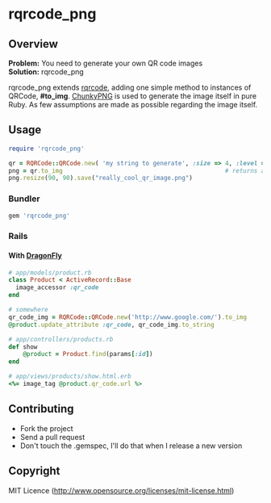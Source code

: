 # rqrcode_png
## Overview
**Problem:** You need to generate your own QR code images  
**Solution:** rqrcode_png

rqrcode_png extends [rqrcode](https://github.com/whomwah/rqrcode), adding one simple method to instances of QRCode, **\#to_img**. [ChunkyPNG](https://github.com/wvanbergen/chunky_png) is used to generate the image itself in pure Ruby. As few assumptions are made as possible regarding the image itself.


## Usage

```ruby
require 'rqrcode_png'

qr = RQRCode::QRCode.new( 'my string to generate', :size => 4, :level => :h )
png = qr.to_img												# returns an instance of ChunkyPNG
png.resize(90, 90).save("really_cool_qr_image.png")
```

### Bundler
```ruby
gem 'rqrcode_png'
```

### Rails

#### With [DragonFly](https://github.com/markevans/dragonfly)

```ruby
# app/models/product.rb
class Product < ActiveRecord::Base
  image_accessor :qr_code
end
```

```ruby
# somewhere
qr_code_img = RQRCode::QRCode.new('http://www.google.com/').to_img
@product.update_attribute :qr_code, qr_code_img.to_string
```

```ruby
# app/controllers/products.rb
def show
	@product = Product.find(params[:id])
end
```

```ruby
# app/views/products/show.html.erb
<%= image_tag @product.qr_code.url %>
```

## Contributing
* Fork the project
* Send a pull request
* Don't touch the .gemspec, I'll do that when I release a new version

## Copyright
MIT Licence (http://www.opensource.org/licenses/mit-license.html)

